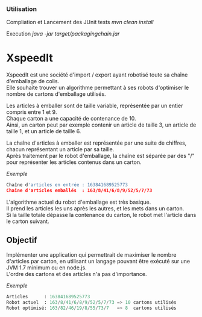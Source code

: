 ### Utilisation

Compliation et Lancement des JUnit tests
*mvn clean install*

Execution
*java -jar target/packagingchain.jar*

XspeedIt
========

XspeedIt est une société d'import / export ayant robotisé toute sa chaîne d'emballage de colis.  
Elle souhaite trouver un algorithme permettant à ses robots d'optimiser le nombre de cartons d'emballage utilisés.

Les articles à emballer sont de taille variable, représentée par un entier compris entre 1 et 9.  
Chaque carton a une capacité de contenance de 10.  
Ainsi, un carton peut par exemple contenir un article de taille 3, un article de taille 1, et un article de taille 6.

La chaîne d'articles à emballer est représentée par une suite de chiffres, chacun représentant un article par sa taille.  
Après traitement par le robot d'emballage, la chaîne est séparée par des "/" pour représenter les articles contenus dans un carton.

*Exemple*  
```python
Chaîne d'articles en entrée : 163841689525773  
Chaîne d'articles emballés  : 163/8/41/6/8/9/52/5/7/73
```

L'algorithme actuel du robot d'emballage est très basique.  
Il prend les articles les uns après les autres, et les mets dans un carton.  
Si la taille totale dépasse la contenance du carton, le robot met l'article dans le carton suivant.

Objectif
--------

Implémenter une application qui permettrait de maximiser le nombre d'articles par carton, en utilisant un langage pouvant être exécuté sur une JVM 1.7 minimum ou en node.js.  
L'ordre des cartons et des articles n'a pas d'importance.

*Exemple*  
```python
Articles      : 163841689525773  
Robot actuel  : 163/8/41/6/8/9/52/5/7/73 => 10 cartons utilisés  
Robot optimisé: 163/82/46/19/8/55/73/7   => 8  cartons utilisés
```
